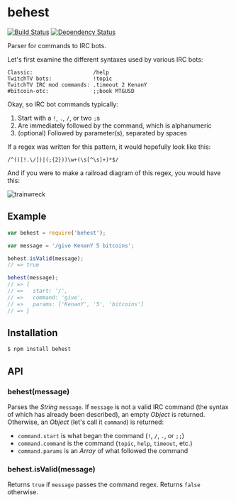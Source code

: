 # behest

[![Build Status](https://travis-ci.org/nwitch/behest.svg?branch=master)](https://travis-ci.org/nwitch/behest)
[![Dependency Status](https://gemnasium.com/nwitch/behest.svg)](https://gemnasium.com/nwitch/behest)

Parser for commands to IRC bots.

Let's first examine the different syntaxes used by various IRC bots:

```
Classic:                   /help
TwitchTV bots:             !topic
TwitchTV IRC mod commands: .timeout 2 KenanY
#bitcoin-otc:              ;;book MTGUSD
```

Okay, so IRC bot commands typically:

  1. Start with a `!`, `.`, `/`, or two `;`s
  2. Are immediately followed by the command, which is alphanumeric
  3. (optional) Followed by parameter(s), separated by spaces

If a regex was written for this pattern, it would hopefully look like this:

```
/^(([!.\/])|(;{2}))\w+(\s[^\s]+)*$/
```

And if you were to make a railroad diagram of this regex, you would have this:

![trainwreck](https://rawgithub.com/nwitch/behest/master/command.svg)

## Example

``` javascript
var behest = require('behest');

var message = '/give KenanY 5 bitcoins';

behest.isValid(message);
// => true

behest(message);
// => {
// =>   start: '/',
// =>   command: 'give',
// =>   params: ['KenanY', '5', 'bitcoins']
// => }
```

## Installation

``` bash
$ npm install behest
```

## API

### behest(message)

Parses the _String_ `message`. If `message` is not a valid IRC command (the
syntax of which has already been described), an empty _Object_ is returned.
Otherwise, an _Object_ (let's call it `command`) is returned:

  - `command.start` is what began the command (`!`, `/`, `.`, or `;;`)
  - `command.command` is the command (`topic`, `help`, `timeout`, etc.)
  - `command.params` is an _Array_ of what followed the command

### behest.isValid(message)

Returns `true` if `message` passes the command regex. Returns `false` otherwise.